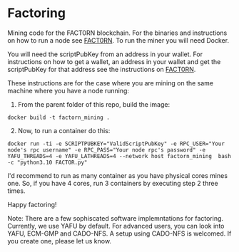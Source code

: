# Factoring
Mining code for the FACT0RN blockchain. For the binaries and instructions on how to run a node see [FACT0RN](https://github.com/FACT0RN/FACT0RN). To run the miner you will need Docker. 

You will need the scriptPubKey from an address in your wallet. For instructions on how to get a wallet, 
an address in your wallet and get the scriptPubKey for that address see the instructions on [FACT0RN](https://github.com/FACT0RN/FACT0RN).

These instructions are for the case where you are mining on the same machine where you have a node running:

1. From the parent folder of this repo, build the image:
```
docker build -t factorn_mining .
```

2. Now, to run a container do this:

```
docker run -ti -e SCRIPTPUBKEY="ValidScriptPubKey" -e RPC_USER="Your node's rpc username" -e RPC_PASS="Your node rpc's password" -e YAFU_THREADS=4 -e YAFU_LATHREADS=4 --network host factorn_mining  bash -c "python3.10 FACTOR.py"
```

I'd recommend to run as many container as you have physical cores mines one. So, if you have 4 cores, run 3 containers by executing step 2 three times.


Happy factoring!

Note: There are a few sophiscated software implemntations for factoring. Currently, we use YAFU by default. For advanced users, you can look into YAFU, ECM-GMP and CADO-NFS. A setup using CADO-NFS is welcomed. If you create one, please let us know.
